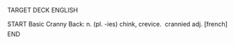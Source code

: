 TARGET DECK
ENGLISH

START
Basic
Cranny
Back: n. (pl. -ies) chink, crevice.  crannied adj. [french]
END
